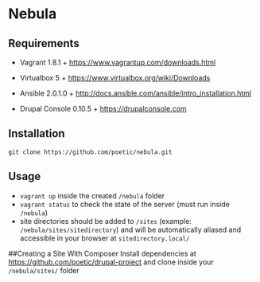 # Nebula

## Requirements

* Vagrant 1.8.1 +
https://www.vagrantup.com/downloads.html

* Virtualbox 5 +
https://www.virtualbox.org/wiki/Downloads

* Ansible 2.0.1.0 +
http://docs.ansible.com/ansible/intro_installation.html

* Drupal Console 0.10.5 +
https://drupalconsole.com

## Installation
`git clone https://github.com/poetic/nebula.git`

## Usage
* `vagrant up` inside the created `/nebula` folder
* `vagrant status` to check the state of the server (must run inside `/nebula`)
* site directories should be added to `/sites` (example: `/nebula/sites/sitedirectory`) and will be automatically aliased and accessible in your browser at `sitedirectory.local/`

##Creating a Site With Composer
Install dependencies at https://github.com/poetic/drupal-project and clone inside your `/nebula/sites/` folder

